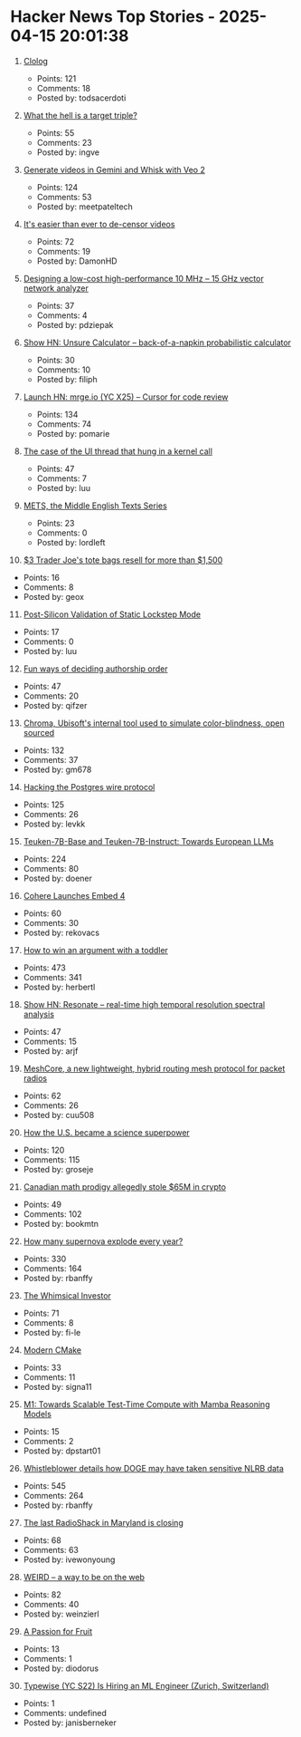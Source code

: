 # Hacker News Top Stories - 2025-04-15 20:01:38

1. [Clolog](https://github.com/bobschrag/clolog)
   - Points: 121
   - Comments: 18
   - Posted by: todsacerdoti

2. [What the hell is a target triple?](https://mcyoung.xyz/2025/04/14/target-triples/)
   - Points: 55
   - Comments: 23
   - Posted by: ingve

3. [Generate videos in Gemini and Whisk with Veo 2](https://blog.google/products/gemini/video-generation/)
   - Points: 124
   - Comments: 53
   - Posted by: meetpateltech

4. [It's easier than ever to de-censor videos](https://www.jeffgeerling.com/blog/2025/its-easier-ever-de-censor-videos)
   - Points: 72
   - Comments: 19
   - Posted by: DamonHD

5. [Designing a low-cost high-performance 10 MHz – 15 GHz vector network analyzer](https://hforsten.com/designing-a-low-cost-high-performance-10-mhz-15-ghz-vector-network-analyzer.html)
   - Points: 37
   - Comments: 4
   - Posted by: pdziepak

6. [Show HN: Unsure Calculator – back-of-a-napkin probabilistic calculator](https://filiph.github.io/unsure/)
   - Points: 30
   - Comments: 10
   - Posted by: filiph

7. [Launch HN: mrge.io (YC X25) – Cursor for code review](undefined)
   - Points: 134
   - Comments: 74
   - Posted by: pomarie

8. [The case of the UI thread that hung in a kernel call](https://devblogs.microsoft.com/oldnewthing/20250411-00/?p=111066)
   - Points: 47
   - Comments: 7
   - Posted by: luu

9. [METS, the Middle English Texts Series](https://metseditions.org)
   - Points: 23
   - Comments: 0
   - Posted by: lordleft

10. [$3 Trader Joe's tote bags resell for more than $1,500](https://qz.com/trader-joes-mini-canvas-tote-bags-easter-resale-1851775664)
   - Points: 16
   - Comments: 8
   - Posted by: geox

11. [Post-Silicon Validation of Static Lockstep Mode](https://www.intel.com/content/www/us/en/content-details/851929/post-silicon-validation-of-static-lockstep-mode-on-intel-xeon-6-processor-e-core-architecture.html)
   - Points: 17
   - Comments: 0
   - Posted by: luu

12. [Fun ways of deciding authorship order](https://dynamicecology.wordpress.com/2016/09/21/fun-ways-of-deciding-authorship-order/)
   - Points: 47
   - Comments: 20
   - Posted by: qifzer

13. [Chroma, Ubisoft's internal tool used to simulate color-blindness, open sourced](https://github.com/ubisoft/Chroma)
   - Points: 132
   - Comments: 37
   - Posted by: gm678

14. [Hacking the Postgres wire protocol](https://pgdog.dev/blog/hacking-postgres-wire-protocol)
   - Points: 125
   - Comments: 26
   - Posted by: levkk

15. [Teuken-7B-Base and Teuken-7B-Instruct: Towards European LLMs](https://arxiv.org/abs/2410.03730)
   - Points: 224
   - Comments: 80
   - Posted by: doener

16. [Cohere Launches Embed 4](https://cohere.com/blog/embed-4)
   - Points: 60
   - Comments: 30
   - Posted by: rekovacs

17. [How to win an argument with a toddler](https://seths.blog/2025/04/how-to-win-an-argument-with-a-toddler/)
   - Points: 473
   - Comments: 341
   - Posted by: herbertl

18. [Show HN: Resonate – real-time high temporal resolution spectral analysis](https://alexandrefrancois.org/Resonate/)
   - Points: 47
   - Comments: 15
   - Posted by: arjf

19. [MeshCore, a new lightweight, hybrid routing mesh protocol for packet radios](https://github.com/ripplebiz/MeshCore)
   - Points: 62
   - Comments: 26
   - Posted by: cuu508

20. [How the U.S. became a science superpower](https://steveblank.com/2025/04/15/how-the-u-s-became-a-science-superpower/)
   - Points: 120
   - Comments: 115
   - Posted by: groseje

21. [Canadian math prodigy allegedly stole $65M in crypto](https://www.theglobeandmail.com/business/economy/article-math-prodigy-cryptocurrency-enforcement-united-states/)
   - Points: 49
   - Comments: 102
   - Posted by: bookmtn

22. [How many supernova explode every year?](https://badastronomy.beehiiv.com/p/ban-447-wait-how-many-supernova-explode)
   - Points: 330
   - Comments: 164
   - Posted by: rbanffy

23. [The Whimsical Investor](https://fi-le.net/stonks/)
   - Points: 71
   - Comments: 8
   - Posted by: fi-le

24. [Modern CMake](https://cliutils.gitlab.io/modern-cmake/README.html)
   - Points: 33
   - Comments: 11
   - Posted by: signa11

25. [M1: Towards Scalable Test-Time Compute with Mamba Reasoning Models](https://arxiv.org/abs/2504.10449)
   - Points: 15
   - Comments: 2
   - Posted by: dpstart01

26. [Whistleblower details how DOGE may have taken sensitive NLRB data](https://www.npr.org/2025/04/15/nx-s1-5355896/doge-nlrb-elon-musk-spacex-security)
   - Points: 545
   - Comments: 264
   - Posted by: rbanffy

27. [The last RadioShack in Maryland is closing](https://marylandmatters.org/2025/04/14/end-of-an-era-the-last-radioshack-in-maryland-is-closing-its-doors/)
   - Points: 68
   - Comments: 63
   - Posted by: ivewonyoung

28. [WEIRD – a way to be on the web](https://a.weird.one)
   - Points: 82
   - Comments: 40
   - Posted by: weinzierl

29. [A Passion for Fruit](https://archaeology.org/collection/a-passion-for-fruit/)
   - Points: 13
   - Comments: 1
   - Posted by: diodorus

30. [Typewise (YC S22) Is Hiring an ML Engineer (Zurich, Switzerland)](https://www.ycombinator.com/companies/typewise/jobs/u4OdKNh-machine-learning-engineer-f-m-x)
   - Points: 1
   - Comments: undefined
   - Posted by: janisberneker

